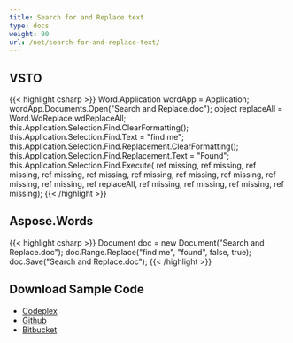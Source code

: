 ```yaml
---
title: Search for and Replace text
type: docs
weight: 90
url: /net/search-for-and-replace-text/
---
```


## **VSTO**
{{< highlight csharp >}}
Word.Application wordApp = Application;
wordApp.Documents.Open("Search and Replace.doc");
object replaceAll = Word.WdReplace.wdReplaceAll;
this.Application.Selection.Find.ClearFormatting();
this.Application.Selection.Find.Text = "find me";
this.Application.Selection.Find.Replacement.ClearFormatting();
this.Application.Selection.Find.Replacement.Text = "Found";
this.Application.Selection.Find.Execute(
	ref missing, ref missing, ref missing, ref missing, ref missing,
	ref missing, ref missing, ref missing, ref missing, ref missing,
	ref replaceAll, ref missing, ref missing, ref missing, ref missing);
{{< /highlight >}}
## **Aspose.Words**
{{< highlight csharp >}}
Document doc = new Document("Search and Replace.doc");
doc.Range.Replace("find me", "found", false, true);
doc.Save("Search and Replace.doc");
{{< /highlight >}}
## **Download Sample Code**
- [Codeplex](http://goo.gl/D3Jmkl)
- [Github](https://github.com/asposemarketplace/Aspose_for_VSTO/releases/download/Aspose.Words1.0/Search.for.and.Replace.text.Asose.Words.zip)
- [Bitbucket](https://bitbucket.org/asposemarketplace/aspose-for-vsto/downloads/Search%20for%20and%20Replace%20text%20\(Asose.Words\).zip)
